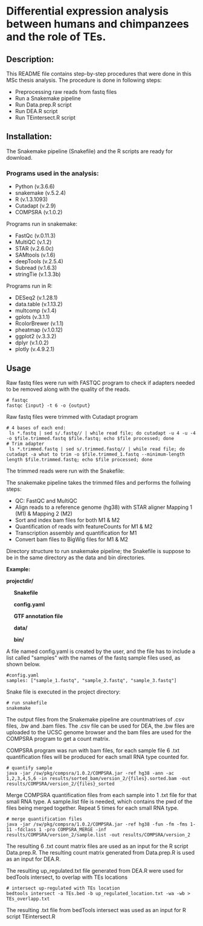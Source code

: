
# Differential expression analysis between humans and chimpanzees and the role of TEs.

## Description:
This README file contains step-by-step procedures that were done in this MSc thesis analysis. The procedure is done in following steps:

- Preprocessing raw reads from fastq files
- Run a Snakemake pipeline
- Run Data.prep.R script
- Run DEA.R script
- Run TEintersect.R script

## Installation:
The Snakemake pipeline (Snakefile) and the R scripts are ready for download.

### Programs used in the analysis:

- Python (v.3.6.6)
- snakemake (v.5.2.4)
- R (v.1.3.1093)
- Cutadapt (v.2.9)
- COMPSRA (v.1.0.2)

Programs run in snakemake:
- FastQc (v.0.11.3)
- MultiQC (v.1.2)
- STAR (v.2.6.0c)
- SAMtools (v.1.6)
- deepTools (v.2.5.4)
- Subread (v.1.6.3)
- stringTie (v.1.3.3b)

Programs run in R:
- DESeq2 (v.1.28.1) 
- data.table (v.1.13.2) 
- multcomp (v.1.4)
- gplots (v.3.1.1)
- RcolorBrewer (v.1.1)
- pheatmap (v.1.0.12)
- ggplot2 (v.3.3.2)
- dplyr (v.1.0.2)
- plotly (v.4.9.2.1)


## Usage
Raw fastq files were run with FASTQC program to check if adapters needed to be removed along with the quality of the reads.

```
# fastqc
fastqc {input} -t 6 -o {output}
```
Raw fastq files were trimmed with Cutadapt program

```
# 4 bases of each end:
 ls *.fastq | sed s/.fastq// | while read file; do cutadapt -u 4 -u -4 -o $file.trimmed.fastq $file.fastq; echo $file processed; done
# Trim adapter
 ls *.trimmed.fastq | sed s/.trimmed.fastq// | while read file; do cutadapt -a what to trim -o $file.trimmed_1.fastq --minimum-length length $file.trimmed.fastq; echo $file processed; done
```

The trimmed reads were run with the Snakefile:

The snakemake pipeline takes the trimmed files and performs the follwing steps:
  - QC: FastQC and MultiQC
  - Align reads to a reference genome (hg38) with STAR aligner Mapping 1 (M1) & Mapping 2 (M2)
  - Sort and index bam files for both M1 & M2
  - Quantification of reads with featureCounts for M1 & M2
  - Transcription assembly and quantification for M1
  - Convert bam files to BigWig files for M1 & M2

Directory structure to run snakemake pipeline; the Snakefile is suppose to be in the same directory as the data and bin directories.

**Example:**

**projectdir/**

**&nbsp;&nbsp;&nbsp;&nbsp;&nbsp;&nbsp;Snakefile**

**&nbsp;&nbsp;&nbsp;&nbsp;&nbsp;&nbsp;config.yaml**

**&nbsp;&nbsp;&nbsp;&nbsp;&nbsp;&nbsp;GTF annotation file**

**&nbsp;&nbsp;&nbsp;&nbsp;&nbsp;&nbsp;data/**

**&nbsp;&nbsp;&nbsp;&nbsp;&nbsp;&nbsp;bin/**

A file named config.yaml is created by the user, and the file has to include a list called "samples" with the names of the fastq sample files used, as shown below.

```
#config.yaml
samples: ["sample_1.fastq", "sample_2.fastq", "sample_3.fastq"]
```
Snake file is executed in the project directory:
```
# run snakefile
snakemake
```

The output files from the Snakemake pipeline are countmatrixes of .csv files, .bw and .bam files.
The .csv file can be used for DEA, the .bw files are uploaded to the UCSC genome browser and the bam files are used for the COMPSRA program to get a count matrix.

COMPSRA program was run with bam files, for each sample file 6 .txt quantification files will be produced for each small RNA type counted for. 

```
# quantify sample
java -jar /sw/pkg/compsra/1.0.2/COMPSRA.jar -ref hg38 -ann -ac 1,2,3,4,5,6 -in results/sorted_bam/version_2/{files}.sorted.bam -out results/COMPSRA/version_2/{files}_sorted
```
Merge COMPSRA quantification files from each sample into 1 .txt file for that small RNA type. A sample.list file is needed, which contains the pwd of the files being merged together. Repeat 5 times for each small RNA type.
```
# merge quantification files
java -jar /sw/pkg/compsra/1.0.2/COMPSRA.jar -ref hg38 -fun -fm -fms 1-11 -fdclass 1 -pro COMPSRA_MERGE -inf results/COMPSRA/version_2/sample.list -out results/COMPSRA/version_2
```
 
The resulting 6 .txt count matrix files are used as an input for the R script Data.prep.R. The resulting count matrix generated from Data.prep.R is used as an input for DEA.R.

The resulting up_regulated.txt file generated from DEA.R were used for bedTools intersect, to overlap with TEs locations
```
# intersect up-regulated with TEs location
bedtools intersect -a TEs.bed -b up_regulated_location.txt -wa -wb > TEs_overlapp.txt
```

The resulting .txt file from bedTools intersect was used as an input for R script TEintersect.R

